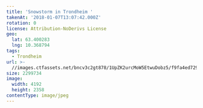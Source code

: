 ```yaml
---
title: 'Snowstorm in Trondheim '
takenAt: '2018-01-07T13:07:42.000Z'
rotation: 0
license: Attribution-NoDerivs License
geo:
  lat: 63.400283
  lng: 10.368794
tags:
  - Trondheim
url: >-
  //images.ctfassets.net/bncv3c2gt878/1UpZK2urcMoW5EtwuDobz5/f9fa4ed7293236142c1c8ec5e7657587/snowstorm-in-trondheim_38659365315_o
size: 2299734
image:
  width: 4192
  height: 2358
contentType: image/jpeg
---
```


